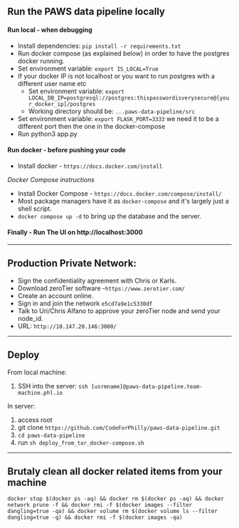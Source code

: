 Run the PAWS data pipeline locally
---------------------------------------
#### Run local - when debugging
- Install dependencies: `pip install -r requirements.txt`
- Run docker compose (as explained below) in order to have the postgres docker running.
- Set environment variable: `export IS_LOCAL=True`
- If your docker IP is not localhost or you want to run postgres with a different user name etc  
  - Set environment variable: `export LOCAL_DB_IP=postgresql://postgres:thispasswordisverysecure@[your_docker_ip]/postgres`
  - Working directory should be: `...paws-data-pipeline/src`
- Set environment variable: `export FLASK_PORT=3333` we need it to be a different port then the one in the docker-compose
- Run python3 app.py
#### Run docker - before pushing your code
- Install docker - `https://docs.docker.com/install`  

_Docker Compose instructions_  
- Install Docker Compose - `https://docs.docker.com/compose/install/`      
- Most package managers have it as `docker-compose` and it's largely just a shell script.    
- `docker compose up -d` to bring up the database and the server.

#### Finally - Run The UI on http://localhost:3000
   
---------------------------------------  
Production Private Network:
---------------------------------------    
- Sign the confidentiality agreement with Chris or Karls.  
- Download zeroTier software -`https://www.zerotier.com/`  
- Create an account online.  
- Sign in and join the network `e5cd7a9e1c5330df`  
- Talk to Uri/Chris Alfano to approve your zeroTier node and send your node_id. 
- URL: `http://10.147.20.146:3000/` 
---------------------------------------
Deploy
---------------------------------------
From local machine:
1. SSH into the server: `ssh [usrmname]@paws-data-pipeline.team-machine.phl.io` 

In server:
1. access root
2. git clone `https://github.com/CodeForPhilly/paws-data-pipeline.git`
3. `cd paws-data-pipeline`
2. run `sh deploy_from_tar_docker-compose.sh`

--------------------------
Brutaly clean all docker related items from your machine
--------------------------
  `docker stop $(docker ps -aq) && docker rm $(docker ps -aq) && docker network prune -f && docker rmi -f $(docker images --filter dangling=true -qa) && docker volume rm $(docker volume ls --filter dangling=true -q) && docker rmi -f $(docker images -qa)`
